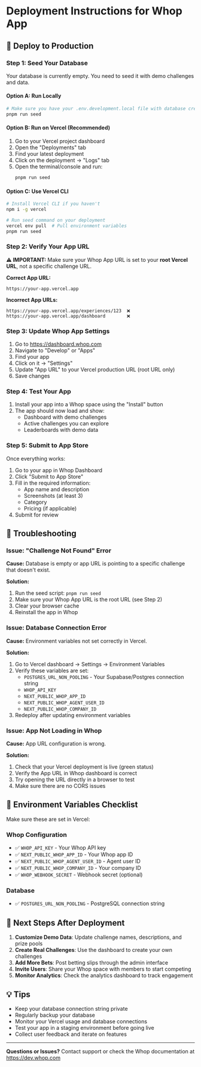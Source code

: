 # Deployment Instructions for Whop App

## 🚀 Deploy to Production

### Step 1: Seed Your Database

Your database is currently empty. You need to seed it with demo challenges and data.

#### Option A: Run Locally

```bash
# Make sure you have your .env.development.local file with database credentials
pnpm run seed
```

#### Option B: Run on Vercel (Recommended)

1. Go to your Vercel project dashboard
2. Open the "Deployments" tab
3. Find your latest deployment
4. Click on the deployment → "Logs" tab
5. Open the terminal/console and run:
   ```bash
   pnpm run seed
   ```

#### Option C: Use Vercel CLI

```bash
# Install Vercel CLI if you haven't
npm i -g vercel

# Run seed command on your deployment
vercel env pull  # Pull environment variables
pnpm run seed
```

### Step 2: Verify Your App URL

**⚠️ IMPORTANT:** Make sure your Whop App URL is set to your **root Vercel URL**, not a specific challenge URL.

**Correct App URL:**
```
https://your-app.vercel.app
```

**Incorrect App URLs:**
```
https://your-app.vercel.app/experiences/123  ❌
https://your-app.vercel.app/dashboard        ❌
```

### Step 3: Update Whop App Settings

1. Go to https://dashboard.whop.com
2. Navigate to "Develop" or "Apps"
3. Find your app
4. Click on it → "Settings"
5. Update "App URL" to your Vercel production URL (root URL only)
6. Save changes

### Step 4: Test Your App

1. Install your app into a Whop space using the "Install" button
2. The app should now load and show:
   - Dashboard with demo challenges
   - Active challenges you can explore
   - Leaderboards with demo data

### Step 5: Submit to App Store

Once everything works:

1. Go to your app in Whop Dashboard
2. Click "Submit to App Store"
3. Fill in the required information:
   - App name and description
   - Screenshots (at least 3)
   - Category
   - Pricing (if applicable)
4. Submit for review

## 🔧 Troubleshooting

### Issue: "Challenge Not Found" Error

**Cause:** Database is empty or app URL is pointing to a specific challenge that doesn't exist.

**Solution:**
1. Run the seed script: `pnpm run seed`
2. Make sure your Whop App URL is the root URL (see Step 2)
3. Clear your browser cache
4. Reinstall the app in Whop

### Issue: Database Connection Error

**Cause:** Environment variables not set correctly in Vercel.

**Solution:**
1. Go to Vercel dashboard → Settings → Environment Variables
2. Verify these variables are set:
   - `POSTGRES_URL_NON_POOLING` - Your Supabase/Postgres connection string
   - `WHOP_API_KEY`
   - `NEXT_PUBLIC_WHOP_APP_ID`
   - `NEXT_PUBLIC_WHOP_AGENT_USER_ID`
   - `NEXT_PUBLIC_WHOP_COMPANY_ID`
3. Redeploy after updating environment variables

### Issue: App Not Loading in Whop

**Cause:** App URL configuration is wrong.

**Solution:**
1. Check that your Vercel deployment is live (green status)
2. Verify the App URL in Whop dashboard is correct
3. Try opening the URL directly in a browser to test
4. Make sure there are no CORS issues

## 📝 Environment Variables Checklist

Make sure these are set in Vercel:

### Whop Configuration
- ✅ `WHOP_API_KEY` - Your Whop API key
- ✅ `NEXT_PUBLIC_WHOP_APP_ID` - Your Whop app ID
- ✅ `NEXT_PUBLIC_WHOP_AGENT_USER_ID` - Agent user ID
- ✅ `NEXT_PUBLIC_WHOP_COMPANY_ID` - Your company ID
- ✅ `WHOP_WEBHOOK_SECRET` - Webhook secret (optional)

### Database
- ✅ `POSTGRES_URL_NON_POOLING` - PostgreSQL connection string

## 🎯 Next Steps After Deployment

1. **Customize Demo Data**: Update challenge names, descriptions, and prize pools
2. **Create Real Challenges**: Use the dashboard to create your own challenges
3. **Add More Bets**: Post betting slips through the admin interface
4. **Invite Users**: Share your Whop space with members to start competing
5. **Monitor Analytics**: Check the analytics dashboard to track engagement

## 💡 Tips

- Keep your database connection string private
- Regularly backup your database
- Monitor your Vercel usage and database connections
- Test your app in a staging environment before going live
- Collect user feedback and iterate on features

---

**Questions or Issues?** Contact support or check the Whop documentation at https://dev.whop.com

